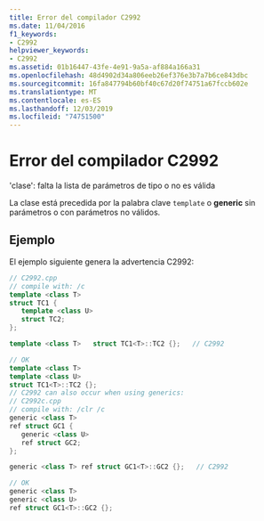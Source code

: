 ```yaml
---
title: Error del compilador C2992
ms.date: 11/04/2016
f1_keywords:
- C2992
helpviewer_keywords:
- C2992
ms.assetid: 01b16447-43fe-4e91-9a5a-af884a166a31
ms.openlocfilehash: 48d4902d34a806eeb26ef376e3b7a7b6ce843dbc
ms.sourcegitcommit: 16fa847794b60bf40c67d20f74751a67fccb602e
ms.translationtype: MT
ms.contentlocale: es-ES
ms.lasthandoff: 12/03/2019
ms.locfileid: "74751500"
---
```

# <a name="compiler-error-c2992"></a>Error del compilador C2992

'clase': falta la lista de parámetros de tipo o no es válida

La clase está precedida por la palabra clave `template` o **generic** sin parámetros o con parámetros no válidos.

## <a name="example"></a>Ejemplo

El ejemplo siguiente genera la advertencia C2992:

```cpp
// C2992.cpp
// compile with: /c
template <class T>
struct TC1 {
   template <class U>
   struct TC2;
};

template <class T>   struct TC1<T>::TC2 {};   // C2992

// OK
template <class T>
template <class U>
struct TC1<T>::TC2 {};
// C2992 can also occur when using generics:
// C2992c.cpp
// compile with: /clr /c
generic <class T>
ref struct GC1 {
   generic <class U>
   ref struct GC2;
};

generic <class T> ref struct GC1<T>::GC2 {};   // C2992

// OK
generic <class T>
generic <class U>
ref struct GC1<T>::GC2 {};
```
